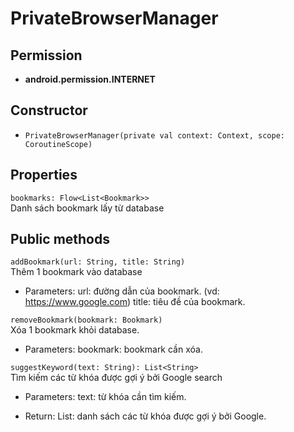 

# PrivateBrowserManager

## Permission
- **android.permission.INTERNET**

## Constructor
- ```PrivateBrowserManager(private val context: Context, scope: CoroutineScope)```

## Properties
 ```bookmarks: Flow<List<Bookmark>>```\
Danh sách bookmark lấy từ database


## Public methods
```addBookmark(url: String, title: String)```\
Thêm 1 bookmark vào database
- Parameters:
    url: đường dẫn của bookmark. (vd: https://www.google.com)
    title: tiêu đề của bookmark.


```removeBookmark(bookmark: Bookmark)```\
Xóa 1 bookmark khỏi database.

- Parameters:
    bookmark: bookmark cần xóa.

```suggestKeyword(text: String): List<String>```\
Tìm kiếm các từ khóa được gợi ý bởi Google search
  
- Parameters:
    text: từ khóa cần tìm kiếm.
    
- Return:
    List<String>: danh sách các từ khóa được gợi ý bởi Google.



